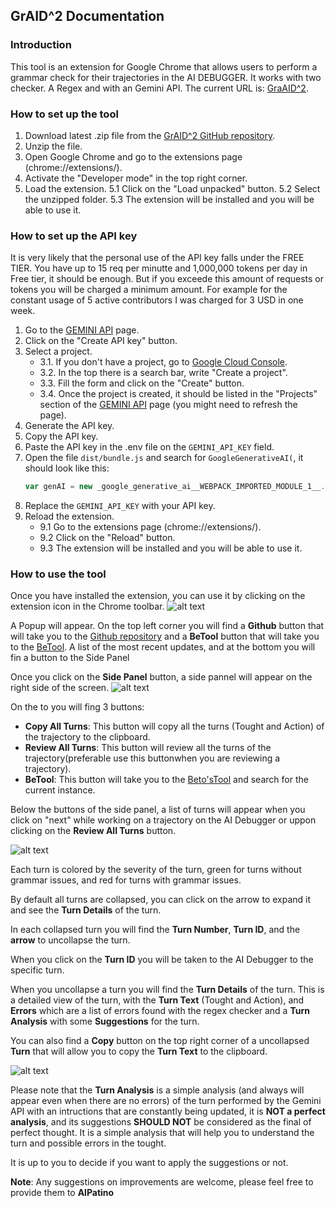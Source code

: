 ## GrAID^2 Documentation


### Introduction
This tool is an extension for Google Chrome that allows users to perform a grammar check for their trajectories in the AI DEBUGGER.
It works with two checker. A Regex  and with an Gemini API. The current URL is: [GraAID^2](https://github.com/AlPatinoComSol/GraChAID).

### How to set up the tool

1. Download latest .zip file from the [GrAID^2 GitHub repository](https://github.com/AlPatinoComSol/GraChAID).
2. Unzip the file.
3. Open Google Chrome and go to the extensions page (chrome://extensions/).
4. Activate the "Developer mode" in the top right corner.
5. Load the extension.
    5.1 Click on the "Load unpacked" button.
    5.2 Select the unzipped folder.
    5.3 The extension will be installed and you will be able to use it.

### How to set up the API key

It is very likely that the personal use of the API key falls under the FREE TIER. You have up to 15 req per minutte and 1,000,000 tokens per day in Free tier, it should be enough. But if you exceede this amount of requests or tokens you will be charged a minimum amount. For example for the constant usage of 5 active contributors I was charged for 3 USD in one week.

1. Go to the [GEMINI API](https://aistudio.google.com/app/apikey) page.
2. Click on the "Create API key" button.
3. Select a project.
    * 3.1. If you don't have a project, go to [Google Cloud Console](https://console.cloud.google.com/).
    * 3.2. In the top there is a search bar, write "Create a project".
    * 3.3. Fill the form and click on the "Create" button.
    * 3.4. Once the project is created, it should be listed in the "Projects" section of the [GEMINI API](https://aistudio.google.com/app/apikey) page (you might need to refresh the page).
4. Generate the API key.
5. Copy the API key.
6. Paste the API key in the .env file on the `GEMINI_API_KEY` field.
7. Open the file `dist/bundle.js` and search for `GoogleGenerativeAI(`, it should look like this:
    ```javascript
    var genAI = new _google_generative_ai__WEBPACK_IMPORTED_MODULE_1__.GoogleGenerativeAI("GEMINI_API_KEY");
    ```
8. Replace the `GEMINI_API_KEY` with your API key.
9. Reload the extension.
    * 9.1 Go to the extensions page (chrome://extensions/).
    * 9.2 Click on the "Reload" button.
    * 9.3 The extension will be installed and you will be able to use it.

### How to use the tool
Once you have installed the extension, you can use it by clicking on the extension icon in the Chrome toolbar.
![alt text](GrAID2popup.png)

A Popup will appear. On the top left corner you will find a **Github** button that will take you to the [Github repository](https://github.com/AlPatinoComSol/GraChAID) and a **BeTool** button that will take you to the [BeTool](https://indirectly-glowing-cougar.ngrok-free.app/). A list of the most recent updates, and at the bottom you will fin a button to the Side Panel

Once you click on the **Side Panel** button, a side pannel will appear on the right side of the screen.
![alt text](GrAID2SidePanel.png)

On the to you will fing 3 buttons:
- **Copy All Turns**: This button will copy all the turns (Tought and Action) of the trajectory to the clipboard.
- **Review All Turns**: This button will review all the turns of the trajectory(preferable  use this buttonwhen you are reviewing a trajectory).
- **BeTool**: This button will take you to the [Beto'sTool](https://indirectly-glowing-cougar.ngrok-free.app/) and search for the current instance.

Below the buttons of the side panel, a list of turns will appear when you click on "next" while working on a trajectory on the AI Debugger or uppon clicking on the **Review All Turns** button.

![alt text](GrAID2SidePanelTurns.png)

Each turn is colored by the severity of the turn, green for turns without grammar issues, and red for turns with grammar issues.

By default all turns are collapsed, you can click on the arrow to expand it and see the **Turn Details** of the turn.

In each collapsed turn you will find the **Turn Number**, **Turn ID**, and the **arrow** to uncollapse the turn.

When you click on the **Turn ID** you will be taken to the AI Debugger to the specific turn.

When you uncollapse a turn you will find the **Turn Details** of the turn. This is a detailed view of the turn, with the **Turn Text** (Tought and Action), and **Errors** which are a list of errors found with the regex checker and a **Turn Analysis** with some **Suggestions** for the turn.

You can also find a **Copy** button on the top right corner of a uncollapsed **Turn** that will allow you to copy the **Turn Text** to the clipboard.

![alt text](GrAID2TurnDetails.png)

Please note that the **Turn Analysis** is a simple analysis (and always will appear even when there are no errors) of the turn performed by the Gemini API with an intructions that are constantly being updated, it is **NOT a perfect analysis**, and its suggestions **SHOULD NOT** be considered as the final of perfect thought. It is a simple analysis that will help you to understand the turn and possible errors in the tought.

It is up to you to decide if you want to apply the suggestions or not.

**Note**: Any suggestions on improvements are welcome, please feel free to provide them to **AlPatino**

